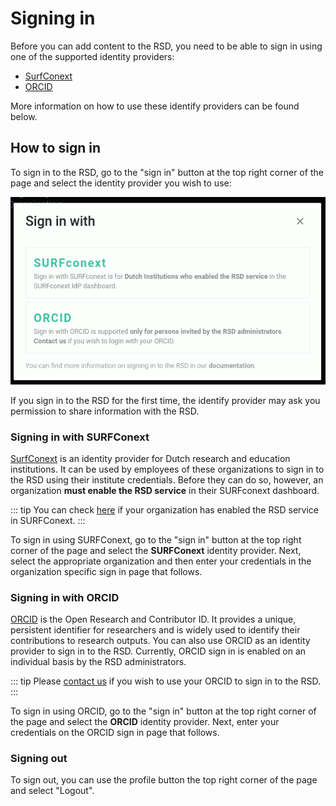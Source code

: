 <!--
SPDX-FileCopyrightText: 2022 Jason Maassen (Netherlands eScience Center) <j.maassen@esciencecenter.nl>
SPDX-FileCopyrightText: 2022 Netherlands eScience Center

SPDX-License-Identifier: CC-BY-4.0
-->

# Signing in

Before you can add content to the RSD, you need to be able to sign in using one of the supported identity providers: 

* [SurfConext](https://www.surf.nl/en/surfconext-global-access-with-1-set-of-credentials) 
* [ORCID](https://orcid.org/)

More information on how to use these identify providers can be found below. 

## How to sign in

To sign in to the RSD, go to the "sign in" button at the top right corner of the page and select the identity provider you wish to use:

![image](/idp-selection.gif)

If you sign in to the RSD for the first time, the identify provider may ask you permission to share information with the RSD.

### Signing in with SURFConext

[SurfConext](https://www.surf.nl/en/surfconext-global-access-with-1-set-of-credentials) is an identity provider for Dutch research and education institutions. It can be used by 
employees of these organizations to sign in to the RSD using their institute credentials. Before they can do so, however, an organization __must enable the RSD service__ in their 
SURFconext dashboard.

::: tip
You can check [here](https://dashboard.surfconext.nl/apps/9514/oidc10_rp/about) if your organization has enabled the RSD service in SURFConext. 
:::

To sign in using SURFConext, go to the "sign in" button at the top right corner of the page and select the __SURFConext__ identity provider. Next, select the 
appropriate organization and then enter your credentials in the organization specific sign in page that follows.  

### Signing in with ORCID

[ORCID](https://orcid.org/) is the Open Research and Contributor ID. It provides a unique, persistent identifier for researchers and is widely used to identify their
contributions to research outputs. You can also use ORCID as an identity provider to sign in to the RSD. Currently, ORCID sign in is enabled on an individual basis by 
the RSD administrators.

::: tip
Please [contact us](mailto:rsd@esciencecenter.nl) if you wish to use your ORCID to sign in to the RSD.
:::

To sign in using ORCID, go to the "sign in" button at the top right corner of the page and select the __ORCID__ identity provider. Next, enter your credentials on 
the ORCID sign in page that follows.  

### Signing out

To sign out, you can use the profile button the top right corner of the page and select "Logout".


 













